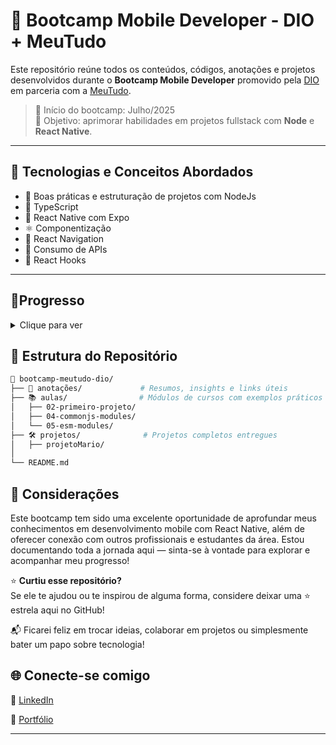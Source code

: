 # 🚀 Bootcamp Mobile Developer  - DIO + MeuTudo

Este repositório reúne todos os conteúdos, códigos, anotações e projetos desenvolvidos durante o **Bootcamp Mobile Developer** promovido pela [DIO](https://www.dio.me) em parceria com a [MeuTudo](https://meutudo.com.br/).

> 📅 Início do bootcamp: Julho/2025  
> 🎯 Objetivo: aprimorar habilidades em projetos fullstack com **Node** e **React Native**.

---

## 🧠 Tecnologias e Conceitos Abordados

- 🧪 Boas práticas e estruturação de projetos com NodeJs
- 🧰 TypeScript
- 📱 React Native com Expo
- ⚛️ Componentização
- 🧭 React Navigation
- 🔗 Consumo de APIs
- 🧠 React Hooks

---

## 🚀Progresso
 <details>
  <summary>Clique para ver</summary>

 ✅Fundamentos com NodeJs

 🔃Trabalhando com Node Modules

 🔃Gerenciando Pacotes NPM

 🔃TypeScript com NodeJs

 🔃Introdução a Aplicações Web

 🔃Criando APIs com NodeJs

 🔃Boas Práticas de Programação

 🔃Introdução a React Native

 🔃Fundamentos de Apps RN
 
 🔃Navegabilidade no React Native

 🔃Gerenciando Componentes React Native
 
 🔃Desenvolvimento AI Powered

 </details>
 



## 📂 Estrutura do Repositório

```bash
📁 bootcamp-meutudo-dio/
├── 📘 anotações/             # Resumos, insights e links úteis
├── 📚 aulas/                # Módulos de cursos com exemplos práticos
│   ├── 02-primeiro-projeto/
│   ├── 04-commonjs-modules/
│   └── 05-esm-modules/
├── 🛠 projetos/              # Projetos completos entregues
│   ├── projetoMario/
│   
└── README.md 
```
## 🏁 Considerações
Este bootcamp tem sido uma excelente oportunidade de aprofundar meus conhecimentos em desenvolvimento mobile com React Native, além de oferecer conexão com outros profissionais e estudantes da área.
Estou documentando toda a jornada aqui — sinta-se à vontade para explorar e acompanhar meu progresso!


⭐️ **Curtiu esse repositório?**  
Se ele te ajudou ou te inspirou de alguma forma, considere deixar uma ⭐️ estrela aqui no GitHub!

📬 Ficarei feliz em trocar ideias, colaborar em projetos ou simplesmente bater um papo sobre tecnologia!

## 🌐 Conecte-se comigo

💼 [LinkedIn](https://www.linkedin.com/in/0tarsodev)

📁 [Portfólio](https://tailisondev.vercel.app)

---

